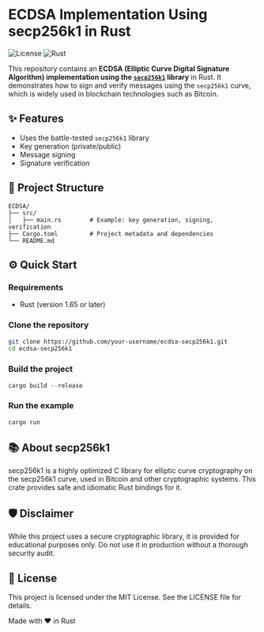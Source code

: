 # ECDSA Implementation Using secp256k1 in Rust

![License](https://img.shields.io/badge/license-MIT-green)
![Rust](https://img.shields.io/badge/rust-stable-blue)

This repository contains an **ECDSA (Elliptic Curve Digital Signature Algorithm) implementation using the [`secp256k1`](https://docs.rs/secp256k1) library** in Rust. It demonstrates how to sign and verify messages using the `secp256k1` curve, which is widely used in blockchain technologies such as Bitcoin.

## ✨ Features

- Uses the battle-tested `secp256k1` library
- Key generation (private/public)
- Message signing
- Signature verification

## 📂 Project Structure

```
ECDSA/
├── src/
│   ├── main.rs        # Example: key generation, signing, verification
├── Cargo.toml         # Project metadata and dependencies
└── README.md 
```

## ⚙️ Quick Start

### Requirements
- Rust (version 1.65 or later)

### Clone the repository

```bash
git clone https://github.com/your-username/ecdsa-secp256k1.git
cd ecdsa-secp256k1
```

### Build the project

```Rust
cargo build --release
```

### Run the example

```Rust
cargo run
```

## 📚 About secp256k1
secp256k1 is a highly optimized C library for elliptic curve cryptography on the secp256k1 curve, used in Bitcoin and other cryptographic systems. This crate provides safe and idiomatic Rust bindings for it.

## 🛡️ Disclaimer
While this project uses a secure cryptographic library, it is provided for educational purposes only. Do not use it in production without a thorough security audit.

## 📃 License
This project is licensed under the MIT License. See the LICENSE file for details.

Made with ❤️ in Rust
